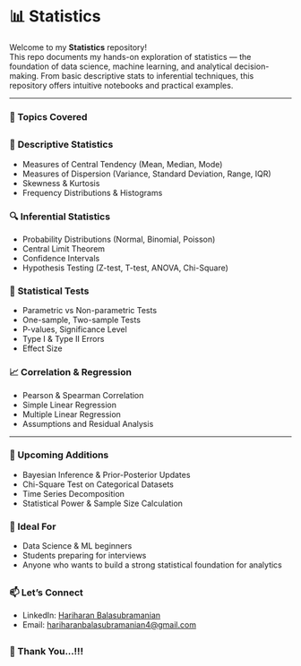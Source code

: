 # 📊 Statistics

Welcome to my **Statistics** repository!  
This repo documents my hands-on exploration of statistics — the foundation of data science, machine learning, and analytical decision-making. From basic descriptive stats to inferential techniques, this repository offers intuitive notebooks and practical examples.

---

### 🧠 Topics Covered


##

### 📌 **Descriptive Statistics**
- Measures of Central Tendency (Mean, Median, Mode)
- Measures of Dispersion (Variance, Standard Deviation, Range, IQR)
- Skewness & Kurtosis
- Frequency Distributions & Histograms

### 🔍 **Inferential Statistics**
- Probability Distributions (Normal, Binomial, Poisson)
- Central Limit Theorem
- Confidence Intervals
- Hypothesis Testing (Z-test, T-test, ANOVA, Chi-Square)

### 🧪 **Statistical Tests**
- Parametric vs Non-parametric Tests
- One-sample, Two-sample Tests
- P-values, Significance Level
- Type I & Type II Errors
- Effect Size

### 📈 **Correlation & Regression**
- Pearson & Spearman Correlation
- Simple Linear Regression
- Multiple Linear Regression
- Assumptions and Residual Analysis

--- 

### 🌱 Upcoming Additions
 - Bayesian Inference & Prior-Posterior Updates
 - Chi-Square Test on Categorical Datasets
 - Time Series Decomposition
 - Statistical Power & Sample Size Calculation

### 🙌 Ideal For
 - Data Science & ML beginners
 - Students preparing for interviews
 - Anyone who wants to build a strong statistical foundation for analytics

##

### 📫 Let’s Connect
 - LinkedIn: [Hariharan Balasubramanian](www.linkedin.com/in/hariharan-balasubramanian97)
- Email: hariharanbalasubramanian4@gmail.com

##

### 🙏 Thank You...!!!
